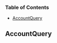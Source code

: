 <!-- Generated by documentation.js. Update this documentation by updating the source code. -->

### Table of Contents

*   [AccountQuery][1]

## AccountQuery

[1]: #accountquery
